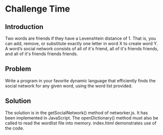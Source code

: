 # Challenge Time

## Introduction
Two words are friends if they have a Levenshtein distance of 1. That is, you
can add, remove, or substitute exactly one letter in word X to create word Y.
A word’s social network consists of all of it's friend, all of it's friends friends, and all of it's friends friends friends.

## Problem
Write a program in your favorite dynamic language that efficiently finds the
social network for any given word, using the word list provided.

## Solution
The solution is in the getSocialNetwork() method of networker.js. It has been implemented in JavaScript.
The openDictionary() method must also be called to read the wordlist file into memory. index.html demonstrates use of the code.